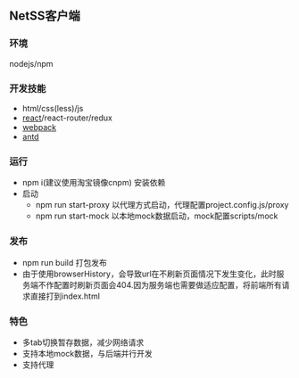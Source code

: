 ## NetSS客户端

### 环境

nodejs/npm

### 开发技能
*   html/css(less)/js
*   [react](https://react.docschina.org/)/react-router/redux
*   [webpack](https://www.webpackjs.com/)
*   [antd](https://ant-design.gitee.io/docs/react/introduce-cn)


### 运行
*   npm i(建议使用淘宝镜像cnpm)  安装依赖
*   启动
    *   npm run start-proxy 以代理方式启动，代理配置project.config.js/proxy
    *   npm run start-mock  以本地mock数据启动，mock配置scripts/mock

### 发布
*   npm run build 打包发布
*   由于使用browserHistory，会导致url在不刷新页面情况下发生变化，此时服务端不作配置时刷新页面会404.因为服务端也需要做适应配置，将前端所有请求直接打到index.html

### 特色
*  多tab切换暂存数据，减少网络请求
*  支持本地mock数据，与后端并行开发
*  支持代理
